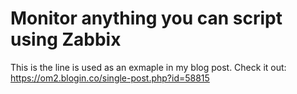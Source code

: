 # Monitor anything you can script using Zabbix

This is the line is used as an exmaple in my blog post. Check it out:
https://om2.blogin.co/single-post.php?id=58815
